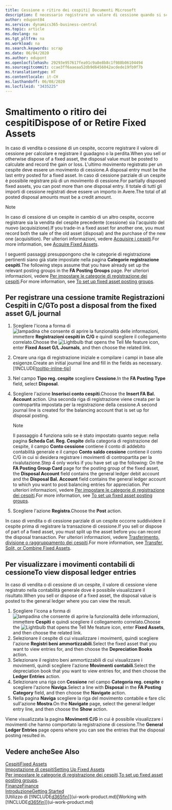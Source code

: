```yaml
---
title: Cessione o ritiro dei cespiti| Documenti Microsoft
description: È necessario registrare un valore di cessione quando si scarta, si vende o si ritira un cespite.
author: edupont04
ms.service: dynamics365-business-central
ms.topic: article
ms.devlang: na
ms.tgt_pltfrm: na
ms.workload: na
ms.search.keywords: scrap
ms.date: 06/04/2020
ms.author: edupont
ms.openlocfilehash: 29293e957617fea91c9a8e8b8c1f988b06104494
ms.sourcegitcommit: ccae3ff6aaeaa52db9d6456042acdede19fb9f7b
ms.translationtype: HT
ms.contentlocale: it-CH
ms.lasthandoff: 06/08/2020
ms.locfileid: "3435225"
---
```

# <a name="dispose-of-or-retire-fixed-assets"></a><span data-ttu-id="2688b-103">Smaltimento o ritiro dei cespiti</span><span class="sxs-lookup"><span data-stu-id="2688b-103">Dispose of or Retire Fixed Assets</span></span>

<span data-ttu-id="2688b-104">In caso di vendita o cessione di un cespite, occorre registrare il valore di cessione per calcolare e registrare il guadagno o la perdita.</span><span class="sxs-lookup"><span data-stu-id="2688b-104">When you sell or otherwise dispose of a fixed asset, the disposal value must be posted to calculate and record the gain or loss.</span></span> <span data-ttu-id="2688b-105">L'ultimo movimento registrato per un cespite deve essere un movimento di cessione.</span><span class="sxs-lookup"><span data-stu-id="2688b-105">A disposal entry must be the last entry posted for a fixed asset.</span></span> <span data-ttu-id="2688b-106">In caso di cessione parziale di un cespite è possibile registrare più di un movimento di cessione.</span><span class="sxs-lookup"><span data-stu-id="2688b-106">For partially disposed fixed assets, you can post more than one disposal entry.</span></span> <span data-ttu-id="2688b-107">Il totale di tutti gli importi di cessione registrati deve essere un importo in Avere.</span><span class="sxs-lookup"><span data-stu-id="2688b-107">The total of all posted disposal amounts must be a credit amount.</span></span>  

> [!NOTE]  
> <span data-ttu-id="2688b-108">In caso di cessione di un cespite in cambio di un altro cespite, occorre registrare sia la vendita del cespite precedente (cessione) sia l'acquisto del nuovo (acquisizione).</span><span class="sxs-lookup"><span data-stu-id="2688b-108">If you trade-in a fixed asset for another one, you must record both the sale of the old asset (disposal) and the purchase of the new one (acquisition).</span></span> <span data-ttu-id="2688b-109">Per ulteriori informazioni, vedere [Acquisire i cespiti](fa-how-acquire.md).</span><span class="sxs-lookup"><span data-stu-id="2688b-109">For more information, see [Acquire Fixed Assets](fa-how-acquire.md).</span></span>  

<span data-ttu-id="2688b-110">I seguenti passaggi presuppongono che le categorie di registrazione pertinenti siano già state impostate nella pagina **Categorie registrazione cespiti**.</span><span class="sxs-lookup"><span data-stu-id="2688b-110">The following steps assume that you have already set up the relevant posting groups in the **FA Posting Groups** page.</span></span> <span data-ttu-id="2688b-111">Per ulteriori informazioni, vedere [Per impostare le categorie di registrazione dei cespiti](fa-how-setup-general.md#to-set-up-fixed-asset-posting-groups).</span><span class="sxs-lookup"><span data-stu-id="2688b-111">For more information, see [To set up fixed asset posting groups](fa-how-setup-general.md#to-set-up-fixed-asset-posting-groups).</span></span>  

## <a name="to-post-a-disposal-from-the-fixed-asset-gl-journal"></a><span data-ttu-id="2688b-112">Per registrare una cessione tramite Registrazioni Cespiti in C/G</span><span class="sxs-lookup"><span data-stu-id="2688b-112">To post a disposal from the fixed asset G/L journal</span></span>

1. <span data-ttu-id="2688b-113">Scegliere l'icona a forma di ![lampadina che consente di aprire la funzionalità delle informazioni](media/ui-search/search_small.png "Informazioni sull'operazione che si desidera eseguire"), immettere **Registrazioni cespiti in C/G** e quindi scegliere il collegamento correlato.</span><span class="sxs-lookup"><span data-stu-id="2688b-113">Choose the ![Lightbulb that opens the Tell Me feature](media/ui-search/search_small.png "Tell me what you want to do") icon, enter **Fixed Asset G/L Journals**, and then choose the related link.</span></span>  
2. <span data-ttu-id="2688b-114">Creare una riga di registrazione iniziale e compilare i campi in base alle esigenze.</span><span class="sxs-lookup"><span data-stu-id="2688b-114">Create an initial journal line and fill in the fields as necessary.</span></span> [!INCLUDE[tooltip-inline-tip](includes/tooltip-inline-tip_md.md)]  
3. <span data-ttu-id="2688b-115">Nel campo **Tipo reg. cespite** scegliere **Cessione**.</span><span class="sxs-lookup"><span data-stu-id="2688b-115">In the **FA Posting Type** field, select **Disposal**.</span></span>  
4. <span data-ttu-id="2688b-116">Scegliere l'azione **Inserisci conto cespiti**.</span><span class="sxs-lookup"><span data-stu-id="2688b-116">Choose the **Insert FA Bal. Account** action.</span></span> <span data-ttu-id="2688b-117">Una seconda riga di registrazione viene creata per la contropartita impostata per la registrazione della cessione.</span><span class="sxs-lookup"><span data-stu-id="2688b-117">A second journal line is created for the balancing account that is set up for disposal posting.</span></span>  

    > [!NOTE]  
    >  <span data-ttu-id="2688b-118">Il passaggio 4 funziona solo se è stato impostato quanto segue: nella pagina **Scheda Cat. Reg. Cespite** della categoria di registrazione del cespite, il campo **Conto cessione** contiene il conto di addebito contabilità generale e il campo **Conto saldo cessione** contiene il conto C/G in cui si desidera registrare i movimenti di contropartita per la rivalutazione.</span><span class="sxs-lookup"><span data-stu-id="2688b-118">Step 4 only works if you have set up the following: On the **FA Posting Group Card** page for the posting group of the fixed asset, the **Disposal Account** field contains the general ledger debit account and the **Disposal Bal. Account** field contains the general ledger account to which you want to post balancing entries for appreciation.</span></span> <span data-ttu-id="2688b-119">Per ulteriori informazioni, vedere [Per impostare le categorie di registrazione dei cespiti](fa-how-setup-general.md#to-set-up-fixed-asset-posting-groups).</span><span class="sxs-lookup"><span data-stu-id="2688b-119">For more information, see [To set up fixed asset posting groups](fa-how-setup-general.md#to-set-up-fixed-asset-posting-groups).</span></span>  
5. <span data-ttu-id="2688b-120">Scegliere l'azione **Registra**.</span><span class="sxs-lookup"><span data-stu-id="2688b-120">Choose the **Post** action.</span></span>  

<span data-ttu-id="2688b-121">In caso di vendita o di cessione parziale di un cespite occorre suddividere il cespite prima di registrare la transazione di cessione.</span><span class="sxs-lookup"><span data-stu-id="2688b-121">If you sell or dispose of part of a fixed asset, you must split up the asset before you can record the disposal transaction.</span></span> <span data-ttu-id="2688b-122">Per ulteriori informazioni, vedere [Trasferimento, divisione o raggruppamento dei cespiti](fa-how-trans-split-combine.md).</span><span class="sxs-lookup"><span data-stu-id="2688b-122">For more information, see [Transfer, Split, or Combine Fixed Assets](fa-how-trans-split-combine.md).</span></span>  

## <a name="to-view-disposal-ledger-entries"></a><span data-ttu-id="2688b-123">Per visualizzare i movimenti contabili di cessione</span><span class="sxs-lookup"><span data-stu-id="2688b-123">To view disposal ledger entries</span></span>
<span data-ttu-id="2688b-124">In caso di vendita o di cessione di un cespite, il valore di cessione viene registrato nella contabilità generale dove è possibile visualizzare il risultato.</span><span class="sxs-lookup"><span data-stu-id="2688b-124">When you sell or dispose of a fixed asset, the disposal value is posted to the general ledger where you can view the result.</span></span>  

1. <span data-ttu-id="2688b-125">Scegliere l'icona a forma di ![lampadina che consente di aprire la funzionalità delle informazioni](media/ui-search/search_small.png "Informazioni sull'operazione che si desidera eseguire"), immettere **Cespiti** e quindi scegliere il collegamento correlato.</span><span class="sxs-lookup"><span data-stu-id="2688b-125">Choose the ![Lightbulb that opens the Tell Me feature](media/ui-search/search_small.png "Tell me what you want to do") icon, enter **Fixed Assets**, and then choose the related link.</span></span>  
2. <span data-ttu-id="2688b-126">Selezionare il cespite di cui visualizzare i movimenti, quindi scegliere l'azione **Registri beni ammortizzabili**.</span><span class="sxs-lookup"><span data-stu-id="2688b-126">Select the fixed asset that you want to view entries for, and then choose the **Depreciation Books** action.</span></span>  
3. <span data-ttu-id="2688b-127">Selezionare il registro beni ammortizzabili di cui visualizzare i movimenti, quindi scegliere l'azione **Movimenti contabili**.</span><span class="sxs-lookup"><span data-stu-id="2688b-127">Select the depreciation book that you want to view entries for, and then choose the **Ledger Entries** action.</span></span>  
4. <span data-ttu-id="2688b-128">Selezionare una riga con **Cessione** nel campo **Categoria reg. cespite** e scegliere l'azione **Naviga**.</span><span class="sxs-lookup"><span data-stu-id="2688b-128">Select a line with **Disposal** in the **FA Posting Category** field, and then choose the **Navigate** action.</span></span>  
5. <span data-ttu-id="2688b-129">Nella pagina **Naviga** scegliere la riga del movimento contabile e fare clic sull'azione **Mostra**.</span><span class="sxs-lookup"><span data-stu-id="2688b-129">On the **Navigate** page, select the general ledger entry line, and then choose the **Show** action.</span></span>  

<span data-ttu-id="2688b-130">Viene visualizzata la pagina **Movimenti C/G** in cui è possibile visualizzare i movimenti che hanno comportato la registrazione di cessione.</span><span class="sxs-lookup"><span data-stu-id="2688b-130">The **General Ledger Entries** page opens where you can see the entries that the disposal posting resulted in.</span></span>  

## <a name="see-also"></a><span data-ttu-id="2688b-131">Vedere anche</span><span class="sxs-lookup"><span data-stu-id="2688b-131">See Also</span></span>

[<span data-ttu-id="2688b-132">Cespiti</span><span class="sxs-lookup"><span data-stu-id="2688b-132">Fixed Assets</span></span>](fa-manage.md)  
[<span data-ttu-id="2688b-133">Impostazione di cespiti</span><span class="sxs-lookup"><span data-stu-id="2688b-133">Setting Up Fixed Assets</span></span>](fa-setup.md)  
<span data-ttu-id="2688b-134">[Per impostare le categorie di registrazione dei cespiti](fa-how-setup-general.md#to-set-up-fixed-asset-posting-groups).</span><span class="sxs-lookup"><span data-stu-id="2688b-134">[To set up fixed asset posting groups](fa-how-setup-general.md#to-set-up-fixed-asset-posting-groups).</span></span>  
[<span data-ttu-id="2688b-135">Finanze</span><span class="sxs-lookup"><span data-stu-id="2688b-135">Finance</span></span>](finance.md)  
[<span data-ttu-id="2688b-136">Introduzione</span><span class="sxs-lookup"><span data-stu-id="2688b-136">Getting Started</span></span>](product-get-started.md)  
<span data-ttu-id="2688b-137">[Utilizzo di [!INCLUDE[d365fin](includes/d365fin_md.md)]](ui-work-product.md)</span><span class="sxs-lookup"><span data-stu-id="2688b-137">[Working with [!INCLUDE[d365fin](includes/d365fin_md.md)]](ui-work-product.md)</span></span>
